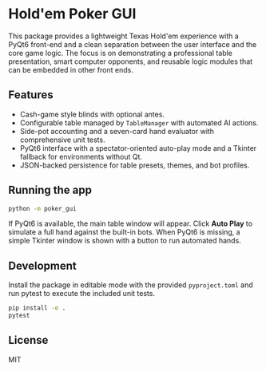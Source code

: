# Hold'em Poker GUI

This package provides a lightweight Texas Hold'em experience with a PyQt6
front-end and a clean separation between the user interface and the core game
logic. The focus is on demonstrating a professional table presentation, smart
computer opponents, and reusable logic modules that can be embedded in other
front ends.

## Features

- Cash-game style blinds with optional antes.
- Configurable table managed by `TableManager` with automated AI actions.
- Side-pot accounting and a seven-card hand evaluator with comprehensive unit tests.
- PyQt6 interface with a spectator-oriented auto-play mode and a Tkinter
  fallback for environments without Qt.
- JSON-backed persistence for table presets, themes, and bot profiles.

## Running the app

```bash
python -m poker_gui
```

If PyQt6 is available, the main table window will appear. Click **Auto Play**
to simulate a full hand against the built-in bots. When PyQt6 is missing, a
simple Tkinter window is shown with a button to run automated hands.

## Development

Install the package in editable mode with the provided `pyproject.toml` and run
pytest to execute the included unit tests.

```bash
pip install -e .
pytest
```

## License

MIT
